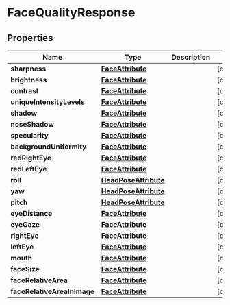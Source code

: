 

# FaceQualityResponse


## Properties

| Name | Type | Description | Notes |
|------------ | ------------- | ------------- | -------------|
|**sharpness** | [**FaceAttribute**](FaceAttribute.md) |  |  [optional] |
|**brightness** | [**FaceAttribute**](FaceAttribute.md) |  |  [optional] |
|**contrast** | [**FaceAttribute**](FaceAttribute.md) |  |  [optional] |
|**uniqueIntensityLevels** | [**FaceAttribute**](FaceAttribute.md) |  |  [optional] |
|**shadow** | [**FaceAttribute**](FaceAttribute.md) |  |  [optional] |
|**noseShadow** | [**FaceAttribute**](FaceAttribute.md) |  |  [optional] |
|**specularity** | [**FaceAttribute**](FaceAttribute.md) |  |  [optional] |
|**backgroundUniformity** | [**FaceAttribute**](FaceAttribute.md) |  |  [optional] |
|**redRightEye** | [**FaceAttribute**](FaceAttribute.md) |  |  [optional] |
|**redLeftEye** | [**FaceAttribute**](FaceAttribute.md) |  |  [optional] |
|**roll** | [**HeadPoseAttribute**](HeadPoseAttribute.md) |  |  [optional] |
|**yaw** | [**HeadPoseAttribute**](HeadPoseAttribute.md) |  |  [optional] |
|**pitch** | [**HeadPoseAttribute**](HeadPoseAttribute.md) |  |  [optional] |
|**eyeDistance** | [**FaceAttribute**](FaceAttribute.md) |  |  [optional] |
|**eyeGaze** | [**FaceAttribute**](FaceAttribute.md) |  |  [optional] |
|**rightEye** | [**FaceAttribute**](FaceAttribute.md) |  |  [optional] |
|**leftEye** | [**FaceAttribute**](FaceAttribute.md) |  |  [optional] |
|**mouth** | [**FaceAttribute**](FaceAttribute.md) |  |  [optional] |
|**faceSize** | [**FaceAttribute**](FaceAttribute.md) |  |  [optional] |
|**faceRelativeArea** | [**FaceAttribute**](FaceAttribute.md) |  |  [optional] |
|**faceRelativeAreaInImage** | [**FaceAttribute**](FaceAttribute.md) |  |  [optional] |



